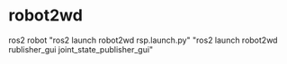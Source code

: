 # robot2wd

ros2 robot
"ros2 launch robot2wd rsp.launch.py"
"ros2 launch robot2wd rublisher_gui joint_state_publisher_gui"